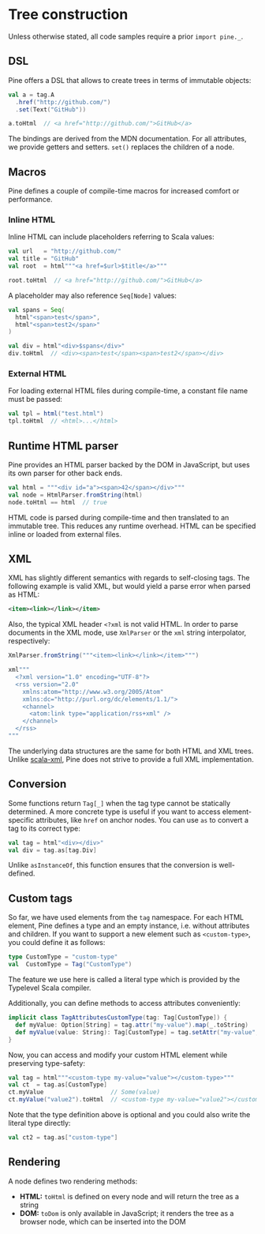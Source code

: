 # Tree construction
Unless otherwise stated, all code samples require a prior `import pine._`.

## DSL
Pine offers a DSL that allows to create trees in terms of immutable objects:

```scala
val a = tag.A
  .href("http://github.com/")
  .set(Text("GitHub"))

a.toHtml  // <a href="http://github.com/">GitHub</a>
```

The bindings are derived from the MDN documentation. For all attributes, we provide getters and setters. `set()` replaces the children of a node.

## Macros
Pine defines a couple of compile-time macros for increased comfort or performance.

### Inline HTML
Inline HTML can include placeholders referring to Scala values:

```scala
val url   = "http://github.com/"
val title = "GitHub"
val root  = html"""<a href=$url>$title</a>"""

root.toHtml  // <a href="http://github.com/">GitHub</a>
```

A placeholder may also reference `Seq[Node]` values:

```scala
val spans = Seq(
  html"<span>test</span>",
  html"<span>test2</span>"
)

val div = html"<div>$spans</div>"
div.toHtml  // <div><span>test</span><span>test2</span></div>
```

### External HTML
For loading external HTML files during compile-time, a constant file name must be passed:

```scala
val tpl = html("test.html")
tpl.toHtml  // <html>...</html>
```

## Runtime HTML parser
Pine provides an HTML parser backed by the DOM in JavaScript, but uses its own parser for other back ends.

```scala
val html = """<div id="a"><span>42</span></div>"""
val node = HtmlParser.fromString(html)
node.toHtml == html  // true
```

HTML code is parsed during compile-time and then translated to an immutable tree. This reduces any runtime overhead. HTML can be specified inline or loaded from external files.

## XML
XML has slightly different semantics with regards to self-closing tags. The following example is valid XML, but would yield a parse error when parsed as HTML:

```xml
<item><link></link></item>
```

Also, the typical XML header `<?xml` is not valid HTML. In order to parse documents in the XML mode, use `XmlParser` or the `xml` string interpolator, respectively:

```scala
XmlParser.fromString("""<item><link></link></item>""")
```

```scala
xml"""
  <?xml version="1.0" encoding="UTF-8"?>
  <rss version="2.0"
    xmlns:atom="http://www.w3.org/2005/Atom"
    xmlns:dc="http://purl.org/dc/elements/1.1/">
    <channel>
      <atom:link type="application/rss+xml" />
    </channel>
  </rss>
"""
```

The underlying data structures are the same for both HTML and XML trees. Unlike [scala-xml](https://github.com/scala/scala-xml), Pine does not strive to provide a full XML implementation.

## Conversion
Some functions return `Tag[_]` when the tag type cannot be statically determined. A more concrete type is useful if you want to access element-specific attributes, like `href` on anchor nodes. You can use `as` to convert a tag to its correct type:

```scala
val tag = html"<div></div>"
val div = tag.as[tag.Div]
```

Unlike `asInstanceOf`, this function ensures that the conversion is well-defined.

## Custom tags
So far, we have used elements from the `tag` namespace. For each HTML element, Pine defines a type and an empty instance, i.e. without attributes and children. If you want to support a new element such as `<custom-type>`, you could define it as follows:

```scala
type CustomType = "custom-type"
val  CustomType = Tag("CustomType")
```

The feature we use here is called a literal type which is provided by the Typelevel Scala compiler.

Additionally, you can define methods to access attributes conveniently:

```scala
implicit class TagAttributesCustomType(tag: Tag[CustomType]) {
  def myValue: Option[String] = tag.attr("my-value").map(_.toString)
  def myValue(value: String): Tag[CustomType] = tag.setAttr("my-value", value)
}
```

Now, you can access and modify your custom HTML element while preserving type-safety:

```scala
val tag = html"""<custom-type my-value="value"></custom-type>"""
val ct  = tag.as[CustomType]
ct.myValue                   // Some(value)
ct.myValue("value2").toHtml  // <custom-type my-value="value2"></custom-type>
```

Note that the type definition above is optional and you could also write the literal type directly:

```scala
val ct2 = tag.as["custom-type"]
```

## Rendering
A node defines two rendering methods:

- **HTML:** `toHtml` is defined on every node and will return the tree as a string
- **DOM:** `toDom` is only available in JavaScript; it renders the tree as a browser node, which can be inserted into the DOM
